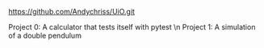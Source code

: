 https://github.com/Andychriss/UiO.git

Project 0: A calculator that tests itself with pytest \n
Project 1: A simulation of a double pendulum
